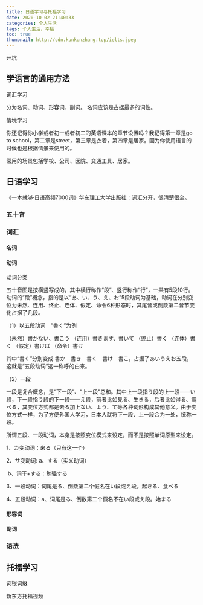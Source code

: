 ```yaml
---
title: 日语学习与托福学习
date: 2020-10-02 21:40:33
categories: 个人生活
tags: 个人生活，幸福
toc: true
thumbnail: http://cdn.kunkunzhang.top/ielts.jpeg
---
```


开坑

<!--more-->

## 学语言的通用方法

词汇学习

分为名词、动词、形容词、副词。 名词应该是占据最多的词性。

情境学习

你还记得你小学或者初一或者初二的英语课本的章节设置吗？我记得第一章是go to school，第二章是street，第三章是衣着，第四章是居家。因为你使用语言的时候也是根据情景来使用的。

常用的场景包括学校、公司、医院、交通工具、居家。





## 日语学习

《一本就够·日语高频7000词》华东理工大学出版社：词汇分开，很清楚很全。

### 五十音





### 词汇

#### 名词



#### 动词

动词分类

五十音图是按横竖写成的，其中横行称作“段”、竖行称作“行”，一共有5段10行。动词的“段”概念，指的是以“あ、い、う、え、お”5段动词为基础，动词在分别变位为未然、连用、终止、连体、假定、命令6种形态时，其尾音或倒数第二音节变化占据了几段。

（1）以五段动词　”書く”为例

（未然）書かない、書こう
（连用）書きます、書いて
（终止）書く
（连体）書く
（假定）書けば
（命令）書け

其中“書く”分别变成 書か　書き　書く　書け　書こ，占据了あいうえお五段，这就是“五段动词”这一称呼的由来。

（2）一段

一段是复合概念，是“下一段”、“上一段”总和。其中上一段指う段的上一段——い段，下一段指う段的下一段——え段，前者比如見る、生きる，后者比如得る、調べる，其变位方式都是去る加上ない、よう、て等各种词形构成其他意义。由于变位方式一样，为了方便外国人学习，日本人就将下一段、上一段合为一处，统称一段。

所谓五段、一段动词，本身是按照变位模式来设定，而不是按照单词原型来设定。

1、カ变动词：来る（只有这一个）

2、サ变动词: a、する（实义动词）       

​            b、词干+する：勉强する 

3、一段动词：词尾是る、倒数第二个假名在い段或え段。起きる、食べる 

4、五段动词：a、词尾是る、倒数第二个假名不在い段或え段。始まる





#### 形容词



#### 副词





### 语法





## 托福学习

词根词缀

新东方托福视频











